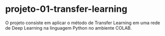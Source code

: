 # projeto-01-transfer-learning
O projeto consiste em aplicar o método de Transfer Learning em uma rede de Deep Learning na linguagem Python no ambiente COLAB.  
